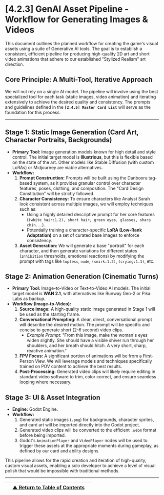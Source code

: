 <!-- Filename: LDD/[4] Art & Technical Implementation/[4.2] Art & Animation Direction/[4.2.3] GenAI Asset Pipeline - Workflow for Generating Images & Videos.md -->

# [4.2.3] GenAI Asset Pipeline - Workflow for Generating Images & Videos

This document outlines the planned workflow for creating the game's visual assets using a suite of Generative AI tools. The goal is to establish a consistent, efficient pipeline for producing high-quality 2D art and short video animations that adhere to our established "Stylized Realism" art direction.

## Core Principle: A Multi-Tool, Iterative Approach
We will not rely on a single AI model. The pipeline will involve using the best specialized tool for each task (static images, video animation) and iterating extensively to achieve the desired quality and consistency. The prompts and guidelines defined in the **`[2.4.5] Master Card List`** will serve as the foundation for this process.

---

## Stage 1: Static Image Generation (Card Art, Character Portraits, Backgrounds)

*   **Primary Tool:** Image generation models known for high detail and style control. The initial target model is **Illustrious**, but this is flexible based on the state of the art. Other models like Stable Diffusion (with custom LoRAs) or Midjourney are viable alternatives.
*   **Workflow:**
    1.  **Prompt Construction:** Prompts will be built using the Danbooru tag-based system, as it provides granular control over character features, poses, clothing, and composition. The "Card Design Constitution" will be strictly followed.
    2.  **Character Consistency:** To ensure characters like Analyst Sarah look consistent across multiple images, we will employ techniques such as:
        *   Using a highly detailed descriptive prompt for her core features (`(white hair:1.2), short hair, green eyes, glasses, sharp chin...`).
        *   Potentially training a character-specific **LoRA (Low-Rank Adaptation)** on a set of curated base images to enforce consistency.
    3.  **Asset Generation:** We will generate a base "portrait" for each character, and then generate variations for different states (`Inhibition` thresholds, emotional reactions) by modifying the prompt with tags like `topless`, `nude`, `(smirk:1.2)`, `(crying:1.1)`, etc.

## Stage 2: Animation Generation (Cinematic Turns)

*   **Primary Tool:** Image-to-Video or Text-to-Video AI models. The initial target model is **WAN 2.1**, with alternatives like Runway Gen-2 or Pika Labs as backup.
*   **Workflow (Image-to-Video):**
    1.  **Source Image:** A high-quality static image generated in Stage 1 will be used as the starting frame.
    2.  **Conversational Prompting:** A clear, direct, conversational prompt will describe the desired motion. The prompt will be specific and concise to generate short (2-6 second) video clips.
        *   *Example Prompt:* "From this image, make the woman's eyes widen slightly. She should have a visible shiver run through her shoulders, and her breath should hitch. A very short, sharp, reactive animation."
    3.  **FPV Focus:** A significant portion of animations will be from a First-Person View. We will leverage models and techniques specifically trained on POV content to achieve the best results.
    4.  **Post-Processing:** Generated video clips will likely require editing in standard video software to trim, color correct, and ensure seamless looping where necessary.

## Stage 3: UI & Asset Integration

*   **Engine:** Godot Engine.
*   **Workflow:**
    1.  Generated static images (`.png`) for backgrounds, character sprites, and card art will be imported directly into the Godot project.
    2.  Generated video clips will be converted to the efficient `.webm` format before being imported.
    3.  Godot's `AnimationPlayer` and `VideoPlayer` nodes will be used to trigger these assets at the appropriate moments during gameplay, as defined by our card and ability designs.

This pipeline allows for the rapid creation and iteration of high-quality, custom visual assets, enabling a solo developer to achieve a level of visual polish that would be impossible with traditional methods.

---
| | [▲ Return to Table of Contents](../../README.md) | |
| :--- | :---: | ---: |